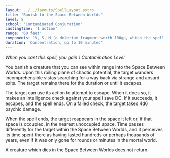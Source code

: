 ```yaml
---
layout: ../../layouts/SpellLayout.astro
title: 'Banish to the Space Between Worlds'
level: 8
school: 'Contaminated Conjuration'
castingTime: '1 action'
range: '60 feet'
components: 'V, S, M (a delerium fragment worth 100gp, which the spell consumes)'
duration: 'Concentration, up to 10 minutes'
---
```


*When you cast this spell, you gain 1 Contamination Level.*

You banish a creature that you can see within range into the Space Between Worlds. Upon this roiling plane of chaotic potential, the target wanders incomprehensible vistas searching for a way back via strange and absurd exits. The target remains there for the duration or until it escapes.

The target can use its action to attempt to escape. When it does so, it makes an Intelligence check against your spell save DC. If it succeeds, it escapes, and the spell ends. On a failed check, the target takes 4d6 psychic damage.

When the spell ends, the target reappears in the space it left or, if that space is occupied, in the nearest unoccupied space. Time passes differently for the target within the Space Between Worlds, and it perceives its time spent there as having lasted hundreds or perhaps thousands of years, even if it was only gone for rounds or minutes in the mortal world.

A creature which dies in the Space Between Worlds does not return.